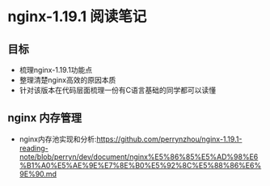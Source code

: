 # nginx-1.19.1 阅读笔记

## 目标

- 梳理nginx-1.19.1功能点
- 整理清楚nginx高效的原因本质
- 针对该版本在代码层面梳理一份有C语言基础的同学都可以读懂

## nginx 内存管理
- nginx内存池实现和分析:https://github.com/perrynzhou/nginx-1.19.1-reading-note/blob/perryn/dev/document/nginx%E5%86%85%E5%AD%98%E6%B1%A0%E5%AE%9E%E7%8E%B0%E5%92%8C%E5%88%86%E6%9E%90.md
